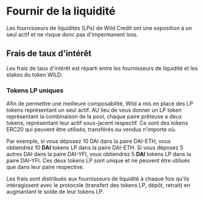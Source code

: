 # Fournir de la liquidité

Les fournisseurs de liquidités \(LPs\) de Wild Credit ont une exposition à un seul actif et ne risque donc pas d'impermanent loss.

## Frais de taux d'intérêt

Les frais de taux d'intérêt est réparti entre les fournisseurs de liquidité et les stakes du token WILD.

### Tokens LP uniques

Afin de permettre une meilleure composabilité, Wild a mis en place des LP tokens représentant un seul actif. AU lieu de vous donner un LP token représentant la combinaison de la pool, chaque paire prêteuse a deux tokens, représentant leur actif sous-jacent respectif. Ce sont des tokens ERC20 qui peuvent être utilisés, transférés ou vendus n'importe où.

Par exemple, si vous déposez 10 DAI dans la paire DAI-ETH, vous obtiendrez 10 **DAI** tokens LP dans la paire DAI-ETH. Si vous déposez 5 autres DAI dans la paire DAI-YFI, vous obtiendrez 5 **DAI** tokens LP dans la paire DAI-YFI. Ces deux tokens LP sont unique et ne peuvent être utilisés que dans leur paire respective.

Les frais sont distribués aux fournisseurs de liquidité à chaque fois qu'ils intéragissent avec le protocole \(transfert des tokens LP, dépôt, retrait\) en augmantant le solde de leur tokens LP.

